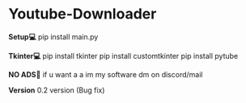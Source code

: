 # Youtube-Downloader

**Setup💻**
pip install main.py

**Tkinter💻**
pip install tkinter
pip install customtkinter
pip install pytube

**NO ADS🔴**
if u want a a im my software dm on discord/mail


**Version**
0.2 version (Bug fix)



